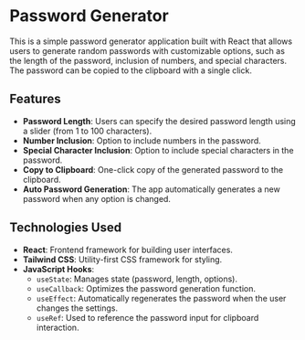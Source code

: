 # Password Generator

This is a simple password generator application built with React that allows users to generate random passwords with customizable options, such as the length of the password, inclusion of numbers, and special characters. The password can be copied to the clipboard with a single click.

## Features

- **Password Length**: Users can specify the desired password length using a slider (from 1 to 100 characters).
- **Number Inclusion**: Option to include numbers in the password.
- **Special Character Inclusion**: Option to include special characters in the password.
- **Copy to Clipboard**: One-click copy of the generated password to the clipboard.
- **Auto Password Generation**: The app automatically generates a new password when any option is changed.

## Technologies Used

- **React**: Frontend framework for building user interfaces.
- **Tailwind CSS**: Utility-first CSS framework for styling.
- **JavaScript Hooks**:
  - `useState`: Manages state (password, length, options).
  - `useCallback`: Optimizes the password generation function.
  - `useEffect`: Automatically regenerates the password when the user changes the settings.
  - `useRef`: Used to reference the password input for clipboard interaction.


